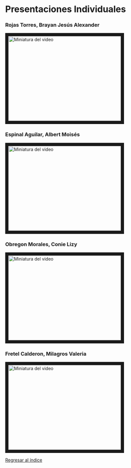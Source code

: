 # Presentaciones Individuales

### Rojas Torres, Brayan Jesús Alexander
<a href="https://youtu.be/TIwbPijl2mQ" target="_blank">
    <img src="http://img.youtube.com/vi/TIwbPijl2mQ/1.jpg" alt="Miniatura del video" width="360" height="270" border="10" />
</a>

### Espinal Aguilar, Albert Moisés
<a href="https://www.youtube.com/watch?v=rsNplnbvzc4&ab_channel=ALBERTMOISESESPINALAGUILAR" target="_blank"><img src="http://img.youtube.com/vi/rsNplnbvzc4/0.jpg" alt="Miniatura del video" width="360" height="270" border="10" /></a>

### Obregon Morales, Conie Lizy
<a href="https://youtu.be/bJy3kpd4Svk" target="_blank"><img src="https://i.ytimg.com/vi/bJy3kpd4Svk/hqdefault.jpg?sqp=-oaymwE2CNACELwBSFXyq4qpAygIARUAAIhCGAFwAcABBvABAfgB_gmAAtAFigIMCAAQARgTIDAofzAP&rs=AOn4CLCK9J3VO5OgQHCD7KJp7u1lT2cFfQ" alt="Miniatura del video" width="360" height="270" border="10" /></a>


### Fretel Calderon, Milagros Valeria
<a href="https://youtu.be/gHQb8DfC3aY" target="_blank"><img src="https://i9.ytimg.com/vi/gHQb8DfC3aY/mqdefault.jpg?v=6660b58b&sqp=CLDrgrMG&rs=AOn4CLCay8JtJqoS-KfkhX2eHFuWJ11fnQ" alt="Miniatura del video" width="360" height="270" border="10" /></a>



[Regresar al índice](Indice.md)
